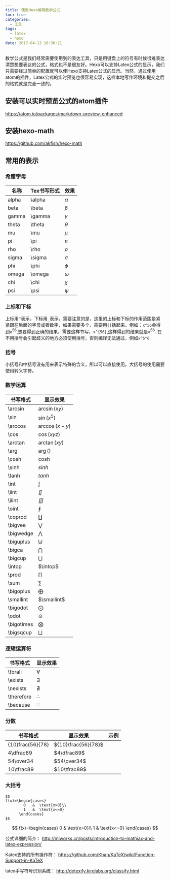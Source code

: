 ```yaml
---
title: 使用Hexo编辑数学公式
toc: true
categories:
  - 工具
tags:
  - latex
  - hexo
date: 2017-04-12 16:36:21
---
```


数学公式是我们经常需要使用到的表达工具，只是用键盘上的符号有时候很难表达清楚想要表达的公式，格式也不是很友好。Hexo可以支持Latex公式的显示，我们只需要经过简单的配置就可以使Hexo支持Latex公式的显示。当然，通过使用atom的插件，Latex公式的实时预览也很容易实现，这样本地写作环境和提交之后的格式就是完全一致的。

<!-- more-->
## 安装可以实时预览公式的atom插件

https://atom.io/packages/markdown-preview-enhanced

## 安装hexo-math

https://github.com/akfish/hexo-math

## 常用的表示

### 希腊字母

|名称|Tex书写形式|效果|
|--|--|--|
|alpha|\alpha|$\alpha$|
|beta|\beta|$\beta$|
|gamma|\gamma|$\gamma$|
|theta|\theta|$\theta$|
|mu|\mu|$\mu$|
|pi|\pi|$\pi$|
|rho|\rho|$\rho$|
|sigma|\sigma|$\sigma$|
|phi|\phi|$\phi$|
|omega|\omega|$\omega$|
|chi|\chi|$\chi$|
|psi|\psi|$\psi$|

### 上标和下标

上标用`^`表示，下标用`_`表示，需要注意的是，这里的上标和下标的作用范围是紧紧跟在后面的字母或者数字，如果需要多个，需要用`{}`括起来。例如：`x^56`会得到$x^56$,想要得到正确的结果，需要这样书写，`x^{56}`,这样得到的结果就是$x^{56}$. 在不用括号会引起歧义的地方必须使用括号，否则编译无法通过，例如`x^5^6`.

### 括号

小括号和中括号没有用来表示特殊的含义，所以可以直接使用。大括号的使用需要使用转义字符。

### 数学运算

|书写格式|显示效果|
|--|--|
|\arcsin|$\arcsin(xy)$|
|\sin|$\sin(x^5)$|
|\arccos|$\arccos(x-y)$|
|\cos|$\cos(xyz)$|
|\arctan|$\arctan(xy)$|
|\arg|$\arg()$|
|\cosh|$\cosh$|
|\sinh|$sinh$|
|\tanh|$tanh$|
|\int|$\int$|
|\iint|$\iint$|
|\iiint|$\iiint$|
|\oint|$\oint$|
|\coprod|$\coprod$|
|\bigvee|$\bigvee$|
|\bigwedge|$\bigwedge$|
|\biguplus|$\biguplus$|
|\bigca|$\bigcap$|
|\bigcup|$\bigcup$|
|\intop|$\intop$|
|\prod|$\prod$|
|\sum|$\sum$|
|\bigoplus|$\bigoplus$|
|\smallint|$\smallint$|
|\bigodot|$\bigodot$|
|\odot|$\odot$|
|\bigotimes|$\bigotimes$|
|\bigsqcup|$\bigsqcup$|

### 逻辑运算符

|书写格式|显示效果
|--|--|
|\forall|$\forall$|
|\exists|$\exists$|
|\nexists|$\nexists$|
|\therefore|$\therefore$|
|\because|$\because$|

### 分数

|书写格式|显示效果|示例|
|--|--|--|
|\{10}frac{56}{78}|${10}\frac{56}{78}$|
|4\dfrac89|$4\dfrac89$|
|54\over34|$54\over34$|
|10\tfrac89|$10\tfrac89$|

### 大括号

```
$$
f(x)=\begin{cases}
        0   &  \text{x>0}\\
        1   &  \text{x<=0}
      \end{cases}
$$
```

$$
f(x)=\begin{cases}
        0   &  \text{x>0}\\
        1   &  \text{x<=0}
      \end{cases}
$$

公式详细的简介：
http://mlworks.cn/posts/introduction-to-mathjax-and-latex-expression/

Katex支持的所有操作符：
https://github.com/Khan/KaTeX/wiki/Function-Support-in-KaTeX

latex手写符号识别系统：
http://detexify.kirelabs.org/classify.html
